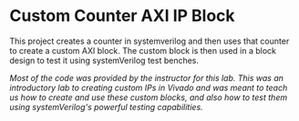 # Custom Counter AXI IP Block 

This project creates a counter in systemverilog and then uses that counter to create a custom AXI block.
The custom block is then used in a block design to test it using systemVerilog test benches.

*Most of the code was provided by the instructor for this lab. 
This was an introductory lab to creating custom IPs in Vivado
and was meant to teach us how to create and use these custom blocks,
and also how to test them using systemVerilog's powerful testing
capabilities.*
